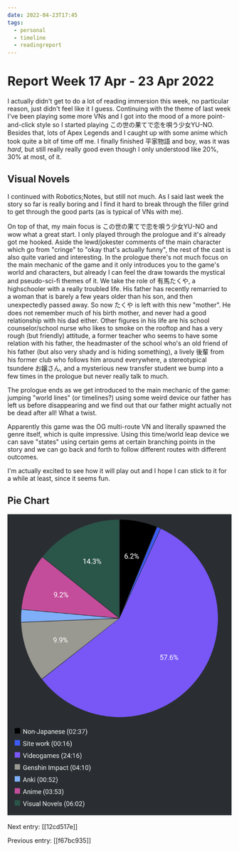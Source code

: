 ```yaml
---
date: 2022-04-23T17:45
tags:
  - personal
  - timeline
  - readingreport
---
```


# Report Week 17 Apr - 23 Apr 2022

I actually didn't get to do a lot of reading immersion this week, no particular
reason, just didn't feel like it I guess. Continuing with the theme of last week
I've been playing some more VNs and I got into the mood of a more
point-and-click style so I started playing この世の果てで恋を唄う少女YU-NO.
Besides that, lots of Apex Legends and I caught up with some anime which took
quite a bit of time off me. I finally finished 平家物語 and boy, was it was
*hard*, but still really really good even though I only understood like 20%,
30% at most, of it.

## Visual Novels

I continued with Robotics;Notes, but still not much. As I said last week the
story so far is really boring and I find it hard to break through the filler
grind to get through the good parts (as is typical of VNs with me).

On top of that, my main focus is この世の果てで恋を唄う少女YU-NO and wow what a
great start. I only played through the prologue and it's already got me hooked.
Aside the lewd/jokester comments of the main character which go from "cringe" to
"okay that's actually funny", the rest of the cast is also quite varied and
interesting. In the prologue there's not much focus on the main mechanic of the
game and it only introduces you to the game's world and characters, but already
I can feel the draw towards the mystical and pseudo-sci-fi themes of it. We take
the role of 有馬たくや, a highschooler with a really troubled life. His father
has recently remarried to a woman that is barely a few years older than his
son, and then unexpectedly passed away. So now たくや is left with this new
"mother". He does not remember much of his birth mother, and never had a good
relationship with his dad either. Other figures in his life are his school
counselor/school nurse who likes to smoke on the rooftop and has a very rough
(but friendly) attitude, a former teacher who seems to have some relation with
his father, the headmaster of the school who's an old friend of his father (but
also very shady and is hiding something), a lively 後輩 from his former club who
follows him around everywhere, a stereotypical tsundere お嬢さん, and a
mysterious new transfer student we bump into a few times in the prologue but
never really talk to much.

The prologue ends as we get introduced to the main mechanic of the game: jumping
"world lines" (or timelines?) using some weird device our father has left us
before disappearing and we find out that our father might actually not be dead
after all! What a twist.

Apparently this game was the OG multi-route VN and literally spawned the genre
itself, which is quite impressive. Using this time/world leap device we can
save "states" using certain gems at certain branching points in the story and
we can go back and forth to follow different routes with different outcomes.

I'm actually excited to see how it will play out and I hope I can stick to it
for a while at least, since it seems fun.

## Pie Chart

![Report](./static/reports/2022-04-23.png)

Next entry: [[12cd517e]]

Previous entry: [[f67bc935]]
